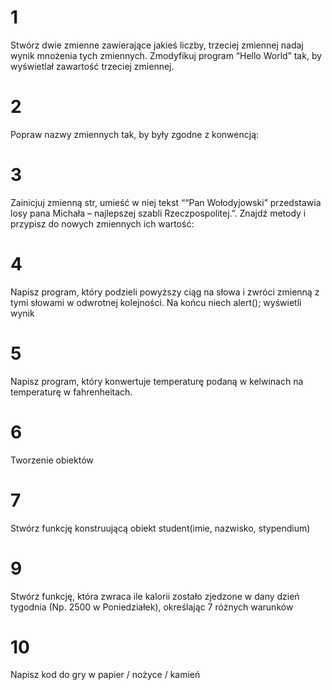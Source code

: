 # 1
Stwórz dwie zmienne zawierające jakieś liczby, trzeciej zmiennej nadaj wynik mnożenia tych zmiennych. Zmodyfikuj program “Hello World” tak, by wyświetlał zawartość trzeciej zmiennej.
# 2
Popraw nazwy zmiennych tak, by były zgodne z konwencją:
# 3
Zainicjuj zmienną str, umieść w niej tekst ““Pan Wołodyjowski” przedstawia losy pana Michała – najlepszej szabli Rzeczpospolitej.”. Znajdź metody i przypisz do nowych zmiennych ich wartość:
# 4
Napisz program, który podzieli powyższy ciąg na słowa i zwróci zmienną z tymi słowami w odwrotnej kolejności. Na końcu niech alert(); wyświetli wynik
# 5
Napisz program, który konwertuje temperaturę podaną w kelwinach na temperaturę w fahrenheitach.
# 6
Tworzenie obiektów
# 7
Stwórz funkcję konstruującą obiekt student(imie, nazwisko, stypendium)
# 9
Stwórz funkcję, która zwraca ile kalorii zostało zjedzone w dany dzień tygodnia (Np. 2500 w Poniedziałek), określając 7 różnych warunków
# 10
Napisz kod do gry w papier / nożyce / kamień